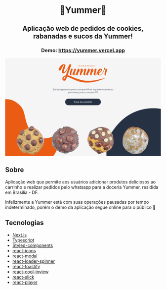 <div align="center">
  <h1>🧡Yummer🧡</h1>
  <h2>Aplicação web de pedidos de cookies, rabanadas e sucos da Yummer!</h2>
  <h3>
    Demo:
    <a href="https://yummer.vercel.app">
      https://yummer.vercel.app
    </a>
  </h3>
  <img src=".github/yummer-cover.png" alt="Imagem de capa da Yummer" />
</div>

## Sobre

Aplicação web que permite aos usuários adicionar produtos deliciosos ao carrinho e realizar pedidos pelo whatsapp para a doceria Yummer, residida em Brasília - DF.

Infelizmente a Yummer está com suas operações pausadas por tempo indeterminado, porém o demo da aplicação segue online para o público 🧡

## Tecnologias

- [Next.js][next]
- [Typescript][typescript]
- [Styled-components][styled]
- [react-icons][react_icons]
- [react-modal][react_modal]
- [react-loader-spinner][react_loader]
- [react-toastify][react_toastify]
- [react-cool-inview][react_cool_inview]
- [react-slick][react_slick]
- [react-player][react_player]

[next]: https://nextjs.org
[typescript]: https://www.typescriptlang.org
[styled]: https://styled-components.com
[react_icons]: https://react-icons.github.io/react-icons
[react_modal]: https://www.npmjs.com/package/react-modal
[react_loader]: https://www.npmjs.com/package/react-loader-spinner
[react_toastify]: https://fkhadra.github.io/react-toastify/introduction
[react_cool_inview]: https://github.com/wellyshen/react-cool-inview
[react_slick]: https://www.npmjs.com/package/react-slick
[react_player]: https://www.npmjs.com/package/react-player
